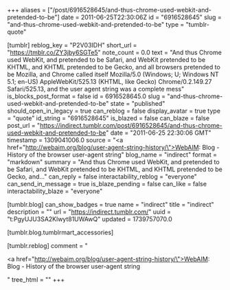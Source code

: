 +++
aliases = ["/post/6916528645/and-thus-chrome-used-webkit-and-pretended-to-be"]
date = 2011-06-25T22:30:06Z
id = "6916528645"
slug = "and-thus-chrome-used-webkit-and-pretended-to-be"
type = "tumblr-quote"

[tumblr]
reblog_key = "P2V03IDH"
short_url = "https://tmblr.co/ZY3jby6SGTe5"
note_count = 0.0
text = "And thus Chrome used WebKit, and pretended to be Safari, and WebKit pretended to be KHTML, and KHTML pretended to be Gecko, and all browsers pretended to be Mozilla, and Chrome called itself Mozilla/5.0 (Windows; U; Windows NT 5.1; en-US) AppleWebKit/525.13 (KHTML, like Gecko) Chrome/0.2.149.27 Safari/525.13, and the user agent string was a complete mess"
is_blocks_post_format = false
id = 6916528645.0
slug = "and-thus-chrome-used-webkit-and-pretended-to-be"
state = "published"
should_open_in_legacy = true
can_reblog = false
display_avatar = true
type = "quote"
id_string = "6916528645"
is_blazed = false
can_blaze = false
post_url = "https://indirect.tumblr.com/post/6916528645/and-thus-chrome-used-webkit-and-pretended-to-be"
date = "2011-06-25 22:30:06 GMT"
timestamp = 1309041006.0
source = "<a href=\"http://webaim.org/blog/user-agent-string-history/\">WebAIM: Blog - History of the browser user-agent string</a>"
blog_name = "indirect"
format = "markdown"
summary = "And thus Chrome used WebKit, and pretended to be Safari, and WebKit pretended to be KHTML, and KHTML pretended to be Gecko, and..."
can_reply = false
interactability_reblog = "everyone"
can_send_in_message = true
is_blaze_pending = false
can_like = false
interactability_blaze = "everyone"

[tumblr.blog]
can_show_badges = true
name = "indirect"
title = "indirect"
description = ""
url = "https://indirect.tumblr.com/"
uuid = "t:PgyUJU3SA2Klwyt81UWAwQ"
updated = 1739757070.0

[tumblr.blog.tumblrmart_accessories]

[tumblr.reblog]
comment = "<p><a href=\"http://webaim.org/blog/user-agent-string-history/\">WebAIM: Blog - History of the browser user-agent string</a></p>"
tree_html = ""
+++
